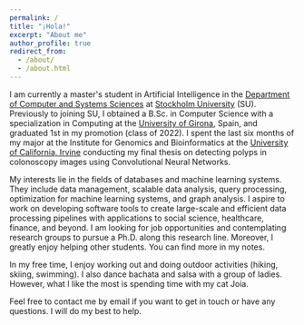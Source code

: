 ```yaml
---
permalink: /
title: "¡Hola!"
excerpt: "About me"
author_profile: true
redirect_from: 
  - /about/
  - /about.html
---
```


 I am currently a master's student in Artificial Intelligence in the [Department of Computer and Systems Sciences](https://www.su.se/department-of-computer-and-systems-sciences/) at [Stockholm University](https://www.su.se/cmlink/stockholm-university) (SU). Previously to joining SU, I obtained a B.Sc. in Computer Science with a specialization in Computing at the [University of Girona](https://www.udg.edu/en/), Spain, and graduated 1st in my promotion (class of 2022). I spent the last six months of my major at the Institute for Genomics and Bioinformatics at the [University of California, Irvine](https://uci.edu/) conducting my final thesis on detecting polyps in colonoscopy images using Convolutional Neural Networks. 

My interests lie in the fields of databases and machine learning systems. They include data management, scalable data analysis, query processing, optimization for machine learning systems, and graph analysis. I aspire to work on developing software tools to create large-scale and efficient data processing pipelines with applications to social science, healthcare, finance, and beyond. I am looking for job opportunities and contemplating research groups to pursue a Ph.D. along this research line. Moreover, I greatly enjoy helping other students. You can find more in my notes. 


In my free time, I enjoy working out and doing outdoor activities (hiking, skiing, swimming). I also dance bachata and salsa with a group of ladies. However, what I like the most is spending time with my cat Joia.  

Feel free to contact me by email if you want to get in touch or have any questions. I will do my best to help.
